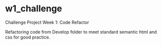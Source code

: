 # w1_challenge
Challenge Project Week 1: Code Refactor

Refactoring code from Develop folder to meet standard semantic html and css for good practice. 
